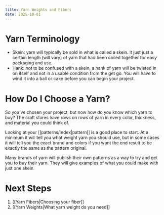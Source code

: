 ```yaml
---
title: Yarn Weights and Fibers
date: 2025-10-01
---
```

# Yarn Terminology 
- Skein: yarn will typically be sold in what is called a skein. It just just a certain length (will vary) of yarn that had been coiled together for easy packaging and use. 
- Hank: not to be confused with a skein, a hank of yarn will be twisted in on itself and not in a usable condition from the get go. You will have to wind it into a ball or cake before you can begin your project.
# How Do I Choose a Yarn?
So you've chosen your project, but now how do you know which yarn to buy? The craft stores have rows on rows of yarn in every color, thickness, and material you could think of. 

Looking at your [[patterns/index|pattern]] is a good place to start. At a minimum it will tell you what weight yarn you should use, but in some cases it will tell you the exact brand and colors if you want the end result to be exactly the same as the pattern original. 

Many brands of yarn will publish their own patterns as a way to try and get you to buy their yarn. They will give examples of what you could make with just one skein. 

# Next Steps
1. [[Yarn Fibers|Choosing your fiber]]
2. [[Yarn Weights|What yarn weight do you need]]
